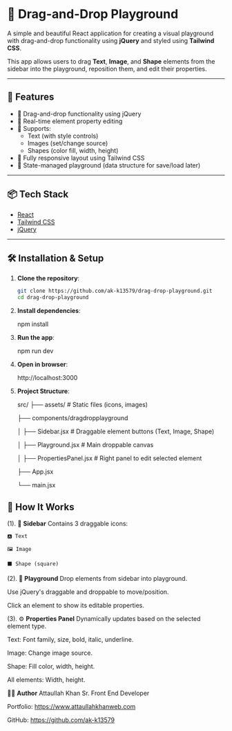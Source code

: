 # 🧩 Drag-and-Drop Playground

A simple and beautiful React application for creating a visual playground with drag-and-drop functionality using **jQuery** and styled using **Tailwind CSS**.

This app allows users to drag **Text**, **Image**, and **Shape** elements from the sidebar into the playground, reposition them, and edit their properties.

---

## 🚀 Features

- 🔧 Drag-and-drop functionality using jQuery
- 🎨 Real-time element property editing
- 🧱 Supports:
  - Text (with style controls)
  - Images (set/change source)
  - Shapes (color fill, width, height)
- 📱 Fully responsive layout using Tailwind CSS
- 🧠 State-managed playground (data structure for save/load later)

---

## 📦 Tech Stack

- [React](https://reactjs.org/)
- [Tailwind CSS](https://tailwindcss.com/)
- [jQuery](https://jquery.com/)

---

## 🛠 Installation & Setup

1. **Clone the repository**:
   ```bash
   git clone https://github.com/ak-k13579/drag-drop-playground.git
   cd drag-drop-playground

2. **Install dependencies**:

   npm install
4. **Run the app**:

   npm run dev
6. **Open in browser**:

   http://localhost:3000
8. **Project Structure**:

   src/
    ├── assets/             # Static files (icons, images)

    ├── components/dragdropplayground
        
    │   ├── Sidebar.jsx         # Draggable element buttons (Text, Image, Shape)

    │   ├── Playground.jsx      # Main droppable canvas

    │   ├── PropertiesPanel.jsx # Right panel to edit selected element

    ├── App.jsx

    └── main.jsx

## 🧮 How It Works

(1). 🧱 **Sidebar**
Contains 3 draggable icons:
    
    🅰️ Text
    
    🖼 Image
    
    ⬛ Shape (square)
  
(2). 🧲 **Playground**
Drop elements from sidebar into playground.

Use jQuery's draggable and droppable to move/position.

Click an element to show its editable properties.


(3). ⚙️ **Properties Panel**
Dynamically updates based on the selected element type.

Text: Font family, size, bold, italic, underline.

Image: Change image source.

Shape: Fill color, width, height.

All elements: Width, height.

🧑‍💻 **Author**
Attaullah Khan Sr. Front End Developer

Portfolio: https://www.attaullahkhanweb.com

GitHub: https://github.com/ak-k13579

